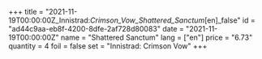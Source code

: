 +++
title = "2021-11-19T00:00:00Z_Innistrad:_Crimson_Vow_Shattered_Sanctum_[en]_false"
id = "ad44c9aa-eb8f-4200-8dfe-2af728d80083"
date = "2021-11-19T00:00:00Z"
name = "Shattered Sanctum"
lang = ["en"]
price = "6.73"
quantity = 4
foil = false
set = "Innistrad: Crimson Vow"
+++
